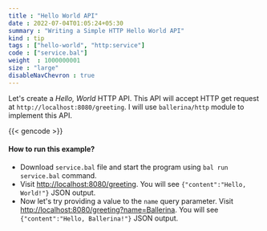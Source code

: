 ```yaml
---
title : "Hello World API"
date : 2022-07-04T01:05:24+05:30
summary : "Writing a Simple HTTP Hello World API"
kind : tip 
tags : ["hello-world", "http:service"] 
code : ["service.bal"] 
weight  : 1000000001 
size : "large"
disableNavChevron : true    
---
```


Let's create a *Hello, World* HTTP API. This API will accept HTTP get request at `http://localhost:8080/greeting`. I will use `ballerina/http` module to implement this API.

{{< gencode >}}

#### How to run this example?

- Download `service.bal` file and start the program using `bal run service.bal` command.
- Visit <a href="http://localhost:8080/greeting" target="_blank">http://localhost:8080/greeting</a>. You will see `{"content":"Hello, World!"}` JSON output.
-  Now let's try providing a value to the `name` query parameter. Visit <a href="http://localhost:8080/greeting?name=Ballerina" target="_blank">http://localhost:8080/greeting?name=Ballerina</a>. You will see `{"content":"Hello, Ballerina!"}` JSON output.
